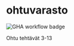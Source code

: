 # ohtuvarasto

![GHA workflow badge](https://github.com/UncSald/ohtuvarasto/workflows/CI/badge.svg)

Ohtu tehtävät 3-13

